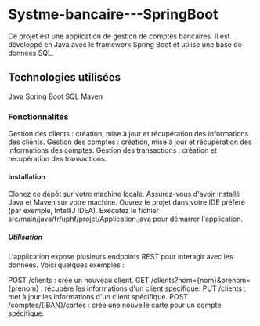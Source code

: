 # Systme-bancaire---SpringBoot
Ce projet est une application de gestion de comptes bancaires. Il est développé en Java avec le framework Spring Boot et utilise une base de données SQL.

## Technologies utilisées
Java
Spring Boot
SQL
Maven
### Fonctionnalités
Gestion des clients : création, mise à jour et récupération des informations des clients.
Gestion des comptes : création, mise à jour et récupération des informations des comptes.
Gestion des transactions : création et récupération des transactions.
#### Installation
Clonez ce dépôt sur votre machine locale.
Assurez-vous d'avoir installé Java et Maven sur votre machine.
Ouvrez le projet dans votre IDE préféré (par exemple, IntelliJ IDEA).
Exécutez le fichier src/main/java/fr/uphf/projet/Application.java pour démarrer l'application.
##### Utilisation
L'application expose plusieurs endpoints REST pour interagir avec les données. Voici quelques exemples :

POST /clients : crée un nouveau client.
GET /clients?nom={nom}&prenom={prenom} : récupère les informations d'un client spécifique.
PUT /clients : met à jour les informations d'un client spécifique.
POST /comptes/{IBAN}/cartes : crée une nouvelle carte pour un compte spécifique.
